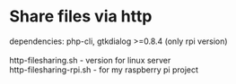 # Share files via http
dependencies: php-cli, gtkdialog >=0.8.4 (only rpi version)
<br><br>
http-filesharing.sh - version for linux server<br>
http-filesharing-rpi.sh - for my raspberry pi project
